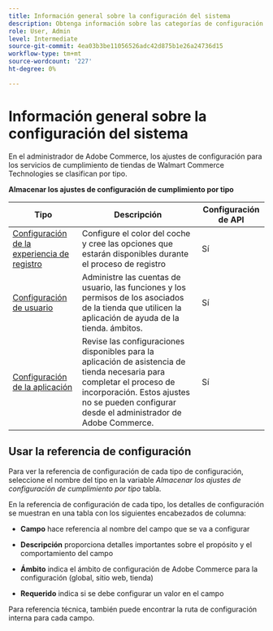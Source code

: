 ```yaml
---
title: Información general sobre la configuración del sistema
description: Obtenga información sobre las categorías de configuración de administración disponibles para la solución de cumplimiento de la tienda y cómo están configuradas.
role: User, Admin
level: Intermediate
source-git-commit: 4ea03b3be11056526adc42d875b1e26a24736d15
workflow-type: tm+mt
source-wordcount: '227'
ht-degree: 0%

---
```


# Información general sobre la configuración del sistema

En el administrador de Adobe Commerce, los ajustes de configuración para los servicios de cumplimiento de tiendas de Walmart Commerce Technologies se clasifican por tipo.

**Almacenar los ajustes de configuración de cumplimiento por tipo**

| **Tipo** | **Descripción** | **Configuración de API** |
|-------------------------------------------------------------------|--------------------------------------------------------------------------------------------------------------------------------------------------------------------------|----------------------|
| [Configuración de la experiencia de registro](store-location-map-provider-setup.md) | Configure el color del coche y cree las opciones que estarán disponibles durante el proceso de registro | Sí |
| [Configuración de usuario](user-setup.md) | Administre las cuentas de usuario, las funciones y los permisos de los asociados de la tienda que utilicen la aplicación de ayuda de la tienda. ámbitos. | Sí |
| [Configuración de la aplicación](app-setup.md) | Revise las configuraciones disponibles para la aplicación de asistencia de tienda necesaria para completar el proceso de incorporación. Estos ajustes no se pueden configurar desde el administrador de Adobe Commerce. | Sí |


## Usar la referencia de configuración

Para ver la referencia de configuración de cada tipo de configuración, seleccione el nombre del tipo en la variable _Almacenar los ajustes de configuración de cumplimiento por tipo_ tabla.

En la referencia de configuración de cada tipo, los detalles de configuración se muestran en una tabla con los siguientes encabezados de columna:

- **Campo** hace referencia al nombre del campo que se va a configurar

- **Descripción** proporciona detalles importantes sobre el propósito y el comportamiento del campo

- **Ámbito** indica el ámbito de configuración de Adobe Commerce para la configuración (global, sitio web, tienda)

- **Requerido** indica si se debe configurar un valor en el campo

Para referencia técnica, también puede encontrar la ruta de configuración interna para cada campo.
